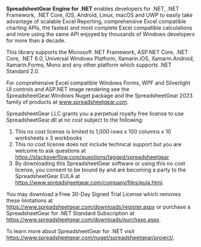 ﻿**SpreadsheetGear Engine for .NET** enables developers for .NET, .NET Framework, .NET Core, iOS, Android, Linux, macOS and UWP to easily take advantage of scalable Excel Reporting, comprehensive Excel compatible charting APIs, the fastest and most complete Excel compatible calculations and more using the same API enjoyed by thousands of Windows developers for more than a decade.

This library supports the Microsoft .NET Framework, ASP.NET Core, .NET Core, .NET 6.0, Universal Windows Platform, Xamarin.iOS, Xamarin.Android, Xamarin.Forms, Mono and any other platform which supports .NET Standard 2.0.

For comprehensive Excel compatible Windows Forms, WPF and Silverlight UI controls and ASP.NET image rendering see the SpreadsheetGear.Windows Nuget package and the SpreadsheetGear 2023 family of products at www.spreadsheetgear.com.

SpreadsheetGear LLC grants you a perpetual royalty free license to use SpreadsheetGear.dll at no cost subject to the following: 
1. This no cost license is limited to 1,000 rows x 100 columns x 10 worksheets x 3 workbooks 
2. This no cost license does not include technical support but you are welcome to ask questions at https://stackoverflow.com/questions/tagged/spreadsheetgear 
3. By downloading this SpreadsheetGear software or using this no cost license, you consent to be bound by and are becoming a party to the SpreadsheetGear EULA at https://www.spreadsheetgear.com/company/files/eula.html.

You may download a Free 30-Day Signed Trial License which removes these limitations at https://www.spreadsheetgear.com/downloads/register.aspx or purchase a SpreadsheetGear for .NET Standard Subscription at https://www.spreadsheetgear.com/downloads/purchase.aspx.

To learn more about SpreadsheetGear for .NET visit https://www.spreadsheetgear.com/nuget/spreadsheetgear/project/.